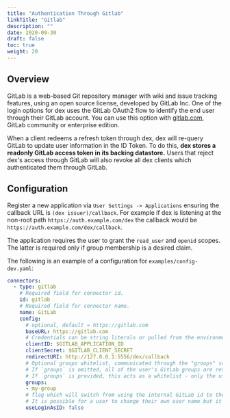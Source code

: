 ```yaml
---
title: "Authentication Through Gitlab"
linkTitle: "Gitlab"
description: ""
date: 2020-09-30
draft: false
toc: true
weight: 20
---
```


## Overview

GitLab is a web-based Git repository manager with wiki and issue tracking features, using an open source license, developed by GitLab Inc. One of the login options for dex uses the GitLab OAuth2 flow to identify the end user through their GitLab account. You can use this option with [gitlab.com](gitlab.com), GitLab community or enterprise edition.

When a client redeems a refresh token through dex, dex will re-query GitLab to update user information in the ID Token. To do this, __dex stores a readonly GitLab access token in its backing datastore.__ Users that reject dex's access through GitLab will also revoke all dex clients which authenticated them through GitLab.

## Configuration

Register a new application via `User Settings -> Applications` ensuring the callback URL is `(dex issuer)/callback`. For example if dex is listening at the non-root path `https://auth.example.com/dex` the callback would be `https://auth.example.com/dex/callback`.

The application requires the user to grant the `read_user` and `openid` scopes. The latter is required only if group membership is a desired claim.

The following is an example of a configuration for `examples/config-dev.yaml`:

```yaml
connectors:
  - type: gitlab
    # Required field for connector id.
    id: gitlab
    # Required field for connector name.
    name: GitLab
    config:
      # optional, default = https://gitlab.com
      baseURL: https://gitlab.com
      # Credentials can be string literals or pulled from the environment.
      clientID: $GITLAB_APPLICATION_ID
      clientSecret: $GITLAB_CLIENT_SECRET
      redirectURI: http://127.0.0.1:5556/dex/callback
      # Optional groups whitelist, communicated through the "groups" scope.
      # If `groups` is omitted, all of the user's GitLab groups are returned when the groups scope is present.
      # If `groups` is provided, this acts as a whitelist - only the user's GitLab groups that are in the configured `groups` below will go into the groups claim.  Conversely, if the user is not in any of the configured `groups`, the user will not be authenticated.
      groups:
      - my-group
      # flag which will switch from using the internal GitLab id to the users handle (@mention) as the user id.
      # It is possible for a user to change their own user name but it is very rare for them to do so
      useLoginAsID: false
```
